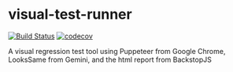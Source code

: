 # visual-test-runner
[![Build Status](https://api.travis-ci.org/kevinphelps/visual-test-runner.svg?branch=master)](https://travis-ci.org/kevinphelps/visual-test-runner)
[![codecov](https://codecov.io/gh/kevinphelps/visual-test-runner/branch/master/graph/badge.svg)](https://codecov.io/gh/kevinphelps/visual-test-runner)

A visual regression test tool using Puppeteer from Google Chrome, LooksSame from Gemini, and the html report from BackstopJS

